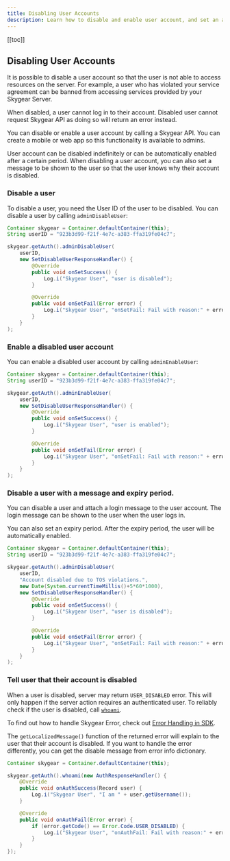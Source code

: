 ```yaml
---
title: Disabling User Accounts
description: Learn how to disable and enable user account, and set an auto-enable period
---
```


[[toc]]

## Disabling User Accounts

It is possible to disable a user account so that the user is not able to access
resources on the server. For example, a user who has violated your service
agreement can be banned from accessing services provided by your Skygear Server.

When disabled, a user cannot log in to their account. Disabled user cannot
request Skygear API as doing so will return an error instead.

You can disable or enable a user account by calling a Skygear API. You can
create a mobile or web app so this functionality is available to admins.

User account can be disabled indefinitely or can be automatically enabled
after a certain period. When disabling a user account, you can also set
a message to be shown to the user so that the user knows why their account is
disabled.

### Disable a user

To disable a user, you need the User ID of the user to be disabled.
You can disable a user by calling
`adminDisableUser`:

```java
Container skygear = Container.defaultContainer(this);
String userID = "923b3d99-f21f-4e7c-a383-ffa319fe04c7";

skygear.getAuth().adminDisableUser(
    userID,
    new SetDisableUserResponseHandler() {
        @Override
        public void onSetSuccess() {
            Log.i("Skygear User", "user is disabled");
        }

        @Override
        public void onSetFail(Error error) {
            Log.i("Skygear User", "onSetFail: Fail with reason:" + error.getLocalizedMessage());
        }
    }
);
```

### Enable a disabled user account

You can enable a disabled user account by calling
`adminEnableUser`:

```java
Container skygear = Container.defaultContainer(this);
String userID = "923b3d99-f21f-4e7c-a383-ffa319fe04c7";

skygear.getAuth().adminEnableUser(
    userID,
    new SetDisableUserResponseHandler() {
        @Override
        public void onSetSuccess() {
            Log.i("Skygear User", "user is enabled");
        }

        @Override
        public void onSetFail(Error error) {
            Log.i("Skygear User", "onSetFail: Fail with reason:" + error.getLocalizedMessage());
        }
    }
);
```

### Disable a user with a message and expiry period.

You can disable a user and attach a login message to the user account. The
login message can be shown to the user when the user logs in.

You can also set an expiry period. After the expiry period, the user will be
automatically enabled.

```java
Container skygear = Container.defaultContainer(this);
String userID = "923b3d99-f21f-4e7c-a383-ffa319fe04c7";

skygear.getAuth().adminDisableUser(
    userID,
    "Account disabled due to TOS violations.",
    new Date(System.currentTimeMillis()+5*60*1000),
    new SetDisableUserResponseHandler() {
        @Override
        public void onSetSuccess() {
            Log.i("Skygear User", "user is disabled");
        }

        @Override
        public void onSetFail(Error error) {
            Log.i("Skygear User", "onSetFail: Fail with reason:" + error.getLocalizedMessage());
        }
    }
);
```

### Tell user that their account is disabled

When a user is disabled, server may return `USER_DISABLED` error. This will only
happen if the server action requires an authenticated user. To reliably check if
the user is disabled, call
[`whoami`].

To find out how to handle Skygear Error, check out [Error Handling in SDK].

The `getLocalizedMessage()` function of the returned error will explain to the
user that their account is disabled. If you want to handle the error
differently, you can get the disable message from error info dictionary.

```java
Container skygear = Container.defaultContainer(this);

skygear.getAuth().whoami(new AuthResponseHandler() {
    @Override
    public void onAuthSuccess(Record user) {
        Log.i("Skygear User", "I am " + user.getUsername());
    }

    @Override
    public void onAuthFail(Error error) {
        if (error.getCode() == Error.Code.USER_DISABLED) {
            Log.i("Skygear User", "onAuthFail: Fail with reason:" + error.getLocalizedMessage());
        }
    }
});
```

[Error Handling in SDK]: /guides/advanced/sdk-error-handling/android/
[`whoami`]: https://docs.skygear.io/android/reference/v1/io/skygear/skygear/AuthContainer.html#whoami-io.skygear.skygear.AuthResponseHandler-
